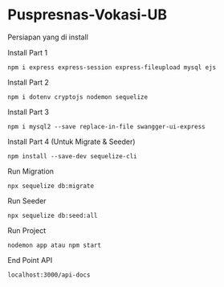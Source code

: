 # Puspresnas-Vokasi-UB

Persiapan yang di install

Install Part 1
```
npm i express express-session express-fileupload mysql ejs 
```
Install Part 2
```
npm i dotenv cryptojs nodemon sequelize 
```
Install Part 3
```
npm i mysql2 --save replace-in-file swangger-ui-express
```

Install Part 4 (Untuk Migrate & Seeder)
```
npm install --save-dev sequelize-cli
```

Run Migration
```
npx sequelize db:migrate
```

Run Seeder
```
npx sequelize db:seed:all
```

Run Project 
```
nodemon app atau npm start
``` 

End Point API
```
localhost:3000/api-docs
```
